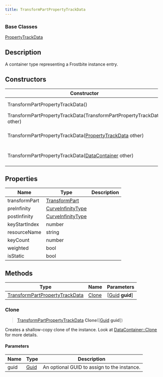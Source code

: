 ```yaml
---
title: TransformPartPropertyTrackData
---
```

### Base Classes

[PropertyTrackData](PropertyTrackData)

## Description

A container type representing a Frostbite instance entry.

## Constructors

| Constructor                                                                               | Description                                                                                                                                         |
| ----------------------------------------------------------------------------------------- | --------------------------------------------------------------------------------------------------------------------------------------------------- |
| TransformPartPropertyTrackData()                                                          | Create a new instance of this container type.                                                                                                       |
| TransformPartPropertyTrackData(TransformPartPropertyTrackData other)                      | Create a reference copy of an instance of the same type.                                                                                            |
| TransformPartPropertyTrackData([PropertyTrackData](PropertyTrackData) other)              | Upcast an instance of type [PropertyTrackData](PropertyTrackData) to [TransformPartPropertyTrackData](TransformPartPropertyTrackData).              |
| TransformPartPropertyTrackData([DataContainer](/vext/ref/shared/class/datacontainer) other) | Upcast an instance of type [DataContainer](/vext/ref/shared/class/datacontainer) to [TransformPartPropertyTrackData](TransformPartPropertyTrackData). |

## Properties

| Name          | Type                                   | Description |
| ------------- | -------------------------------------- | ----------- |
| transformPart | [TransformPart](TransformPart)         |             |
| preInfinity   | [CurveInfinityType](CurveInfinityType) |             |
| postInfinity  | [CurveInfinityType](CurveInfinityType) |             |
| keyStartIndex | number                                 |             |
| resourceName  | string                                 |             |
| keyCount      | number                                 |             |
| weighted      | bool                                   |             |
| isStatic      | bool                                   |             |

## Methods

| Type                                                             | Name            | Parameters                                     |
| ---------------------------------------------------------------- | --------------- | ---------------------------------------------- |
| [TransformPartPropertyTrackData](TransformPartPropertyTrackData) | [Clone](#clone) | \[[Guid](/vext/ref/shared/class/guid) **guid**\] |

### Clone

> [TransformPartPropertyTrackData](TransformPartPropertyTrackData) **Clone**(\[[Guid](/vext/ref/shared/class/guid) **guid**\])

Creates a shallow-copy clone of the instance. Look at [DataContainer::Clone](/vext/ref/shared/class/datacontainer#clone) for more details.

#### Parameters

| Name | Type         | Description                                 |
| ---- | ------------ | ------------------------------------------- |
| guid | [Guid](Guid) | An optional GUID to assign to the instance. |
